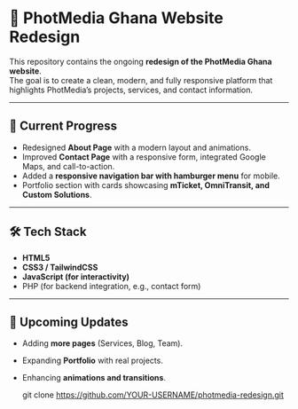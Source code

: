 # 📌 PhotMedia Ghana Website Redesign

This repository contains the ongoing **redesign of the PhotMedia Ghana website**.  
The goal is to create a clean, modern, and fully responsive platform that highlights PhotMedia’s projects, services, and contact information.

---

## 🚀 Current Progress
- Redesigned **About Page** with a modern layout and animations.  
- Improved **Contact Page** with a responsive form, integrated Google Maps, and call-to-action.  
- Added a **responsive navigation bar with hamburger menu** for mobile.  
- Portfolio section with cards showcasing **mTicket, OmniTransit, and Custom Solutions**.  

---

## 🛠️ Tech Stack
- **HTML5**  
- **CSS3 / TailwindCSS**  
- **JavaScript (for interactivity)**  
- PHP (for backend integration, e.g., contact form)  

---

## 🔮 Upcoming Updates
- Adding **more pages** (Services, Blog, Team).  
- Expanding **Portfolio** with real projects.  
- Enhancing **animations and transitions**.  

   git clone https://github.com/YOUR-USERNAME/photmedia-redesign.git
